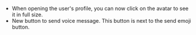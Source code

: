 - When opening the user's profile, you can now click on the avatar to see it in full size.
- New button to send voice message. This button is next to the send emoji button.
